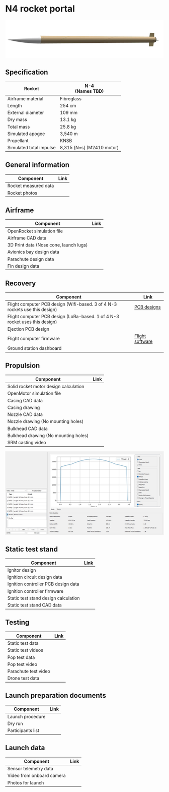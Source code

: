 # N4 rocket portal

![](image/n4-or.webp)

## Specification

| Rocket | N-4  <br>(Names TBD) |
| --- | --- |
| Airframe material | Fibreglass |
| Length | 254 cm |
| External diameter | 109 mm |
| Dry mass | 13.1 kg |
| Total mass | 25.8 kg |
| Simulated apogee | 3,540 m |
| Propellant | KNSB |
| Simulated total impulse | 8,315 \[N•s\] (M2410 motor) |

## General information

| Component         | Link  | 
|---|---|
| Rocket measured data | |
| Rocket photos | |

## Airframe
| Component         | Link  | 
|---|---|
| OpenRocket simulation file |   |
| Airframe CAD data   |   |
| 3D Print data (Nose cone, launch lugs)| |
| Avionics bay design data | |
| Parachute design data | |
| Fin design data | |

## Recovery
| Component         | Link  | 
|---|---|
| Flight computer PCB design (Wifi-based. 3 of 4 N-3 rockets use this design) | [PCB designs](https://github.com/nakujaproject/N4-Flight-Hardware) |
| Flight computer PCB design (LoRa-based. 1 of 4 N-3 rocket uses this design) | []() |
| Ejection PCB design | []() |
| Flight computer firmware | [Flight software](https://nakujaproject.com/N4-Flight-Software/)  |  
| Ground station dashboard |  | 


## Propulsion

| Component         | Link  | 
|---|---|
| Solid rocket motor design calculation  |   |
| OpenMotor simulation file |  |  
| Casing CAD data  |  |  
| Casing drawing  | |
| Nozzle CAD data  |  |  
| Nozzle drawing (No mounting holes)  |   |  
| Bulkhead CAD data |   |  
| Bulkhead drawing (No mounting holes) | |
| SRM casting video| | 

![](image/n4_motor.jpeg)

## Static test stand
| Component         | Link  | 
|---|---|
| Ignitor design | |
| Ignition circuit design data | | 
| Ignition controller PCB design data | |
| Ignition controller firmware | | 
| Static test stand design calculation |  |
| Static test stand CAD data | |


## Testing
| Component         | Link  | 
|---|---|
| Static test data| |
| Static test videos | | 
| Pop test data| |
| Pop test video| |
| Parachute test video| |
| Drone test data |  |


## Launch preparation documents
| Component         | Link  | 
|---|---|
| Launch procedure | |
| Dry run | |
| Participants list || 


## Launch data
| Component         | Link  | 
|---|---|
| Sensor telemetry data | |
| Video from onboard camera  | |
| Photos for launch | |


